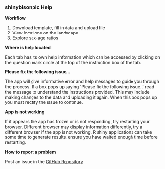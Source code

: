 ### shinybisonpic Help

**Workflow**

1. Download template, fill in data and upload file
2. View locations on the landscape
3. Explore sex-age ratios

**Where is help located**

Each tab has its own help information which can be accessed by clicking on the question mark circle at the top of the instruction box of the tab. 

**Please fix the following issue...**

The app will give informative error and help messages to guide you through the process. 
If a box pops up saying 'Please fix the following issue..' read the message to understand the instructions provided. 
This may include making changes to the data and uploading it again. 
When this box pops up you must rectify the issue to continue.

**App is not working**

If it appears the app has frozen or is not responding, try restarting your browser. 
Different browser may display information differently, try a different browser if the app is not working. R shiny applications can take some time to generate results, ensure you have waited enough time before restarting. 

**How to report a problem**

Post an issue in the [GitHub Repository](https://github.com/poissonconsulting/shinybisonpic/issues)
